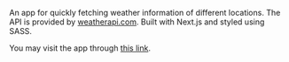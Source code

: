 An app for quickly fetching weather information of different locations. The API is provided by [weatherapi.com](https://www.weatherapi.com/). Built with Next.js and styled using SASS.

You may visit the app through [this link](https://check-the-weather.vercel.app/).
